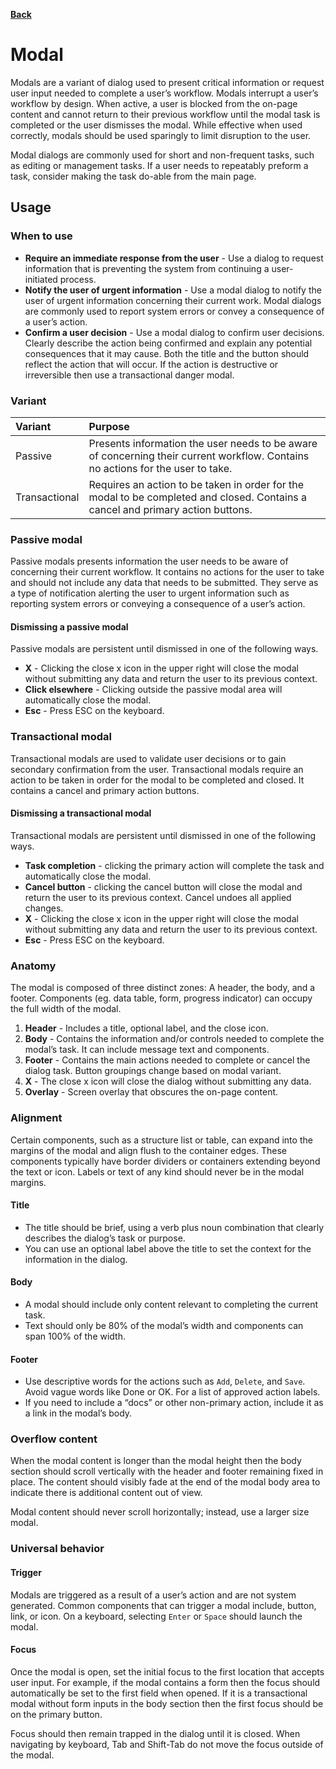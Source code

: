 **[Back](components.md)**

# Modal

Modals are a variant of dialog used to present critical information or request user input needed to complete a user’s workflow. Modals interrupt a user’s workflow by design. When active, a user is blocked from the on-page content and cannot return to their previous workflow until the modal task is completed or the user dismisses the modal. While effective when used correctly, modals should be used sparingly to limit disruption to the user. 

Modal dialogs are commonly used for short and non-frequent tasks, such as editing or management tasks. If a user needs to repeatably preform a task, consider making the task do-able from the main page.

## Usage

### When to use

- **Require an immediate response from the user** - Use a dialog to request information that is preventing the system from continuing a user-initiated process.
- **Notify the user of urgent information** - Use a modal dialog to notify the user of urgent information concerning their current work. Modal dialogs are commonly used to report system errors or convey a consequence of a user’s action.
- **Confirm a user decision** - Use a modal dialog to confirm user decisions. Clearly describe the action being confirmed and explain any potential consequences that it may cause. Both the title and the button should reflect the action that will occur. If the action is destructive or irreversible then use a transactional danger modal.

### Variant

| Variant       | Purpose |
|:------------- | :------ |
| Passive       | Presents information the user needs to be aware of concerning their current workflow. Contains no actions for the user to take. |
| Transactional | Requires an action to be taken in order for the modal to be completed and closed. Contains a cancel and primary action buttons. |

### Passive modal

Passive modals presents information the user needs to be aware of concerning their current workflow. It contains no actions for the user to take and should not include any data that needs to be submitted. They serve as a type of notification alerting the user to urgent information such as reporting system errors or conveying a consequence of a user’s action.

#### Dismissing a passive modal

Passive modals are persistent until dismissed in one of the following ways.

- **X** - Clicking the close x icon in the upper right will close the modal without submitting any data and return the user to its previous context.
- **Click elsewhere** - Clicking outside the passive modal area will automatically close the modal.
- **Esc** - Press ESC on the keyboard.

### Transactional modal

Transactional modals are used to validate user decisions or to gain secondary confirmation from the user. Transactional modals require an action to be taken in order for the modal to be completed and closed. It contains a cancel and primary action buttons.

#### Dismissing a transactional modal

Transactional modals are persistent until dismissed in one of the following ways.

- **Task completion** - clicking the primary action will complete the task and automatically close the modal.
- **Cancel button** - clicking the cancel button will close the modal and return the user to its previous context. Cancel undoes all applied changes.
- **X** - Clicking the close x icon in the upper right will close the modal without submitting any data and return the user to its previous context.
- **Esc** - Press ESC on the keyboard.

### Anatomy

The modal is composed of three distinct zones: A header, the body, and a footer. Components (eg. data table, form, progress indicator) can occupy the full width of the modal.

1. **Header** - Includes a title, optional label, and the close icon.
2. **Body** - Contains the information and/or controls needed to complete the modal’s task. It can include message text and components.
3. **Footer** - Contains the main actions needed to complete or cancel the dialog task. Button groupings change based on modal variant.
4. **X** - The close x icon will close the dialog without submitting any data.
5. **Overlay** - Screen overlay that obscures the on-page content.

### Alignment

Certain components, such as a structure list or table, can expand into the margins of the modal and align flush to the container edges. These components typically have border dividers or containers extending beyond the text or icon. Labels or text of any kind should never be in the modal margins.

#### Title

- The title should be brief, using a verb plus noun combination that clearly describes the dialog’s task or purpose.
- You can use an optional label above the title to set the context for the information in the dialog.

#### Body

- A modal should include only content relevant to completing the current task.
- Text should only be 80% of the modal’s width and components can span 100% of the width.

#### Footer

- Use descriptive words for the actions such as `Add`, `Delete`, and `Save`. Avoid vague words like Done or OK. For a list of approved action labels.
- If you need to include a “docs” or other non-primary action, include it as a link in the modal’s body.

### Overflow content

When the modal content is longer than the modal height then the body section should scroll vertically with the header and footer remaining fixed in place. The content should visibly fade at the end of the modal body area to indicate there is additional content out of view.

Modal content should never scroll horizontally; instead, use a larger size modal.

### Universal behavior

#### Trigger

Modals are triggered as a result of a user’s action and are not system generated. Common components that can trigger a modal include, button, link, or icon. On a keyboard, selecting `Enter` or `Space` should launch the modal.

#### Focus

Once the modal is open, set the initial focus to the first location that accepts user input. For example, if the modal contains a form then the focus should automatically be set to the first field when opened. If it is a transactional modal without form inputs in the body section then the first focus should be on the primary button.

Focus should then remain trapped in the dialog until it is closed. When navigating by keyboard, Tab and Shift-Tab do not move the focus outside of the modal.

